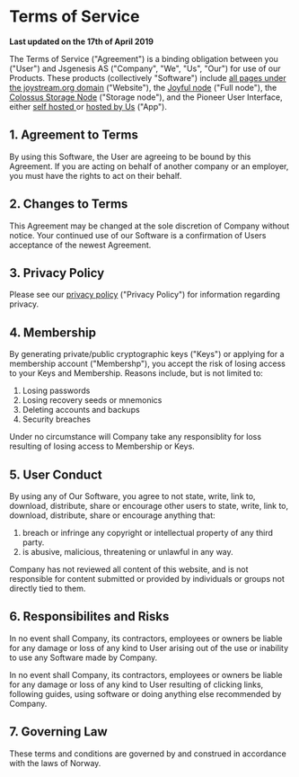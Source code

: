 # Terms of Service
**Last updated on the 17th of April 2019**

The Terms of Service ("Agreement") is a binding obligation between you ("User") and Jsgenesis AS ("Company", "We", "Us", "Our") for use of our Products. These products (collectively "Software") include [all pages under the joystream.org domain](https://www.joystream.org/) ("Website"), the [Joyful node](https://github.com/Joystream/substrate-node-joystream) ("Full node"), the [Colossus Storage Node](https://github.com/Joystream/storage-node-joystream) ("Storage node"), and the Pioneer User Interface, either [self hosted ](https://github.com/Joystream/apps) or [hosted by Us](http://testnet.joystream.org/) ("App").

## 1. Agreement to Terms
By using this Software, the User are agreeing to be bound by this Agreement. If you are acting on behalf of another company or an employer, you must have the rights to act on their behalf.

## 2. Changes to Terms
This Agreement may be changed at the sole discretion of Company without notice. Your continued use of our Software is a confirmation of Users acceptance of the newest Agreement.

## 3. Privacy Policy
Please see our [privacy policy](https://joystream.org/privacy-cookies) ("Privacy Policy") for information regarding privacy.

## 4. Membership
By generating private/public cryptographic keys ("Keys") or applying for a membership account ("Membershp"), you accept the risk of losing access to your Keys and Membership. Reasons include, but is not limited to:
  1. Losing passwords
  2. Losing recovery seeds or mnemonics
  3. Deleting accounts and backups
  4. Security breaches
   
Under no circumstance will Company take any responsiblity for loss resulting of losing access to Membership or Keys.

## 5. User Conduct

By using any of Our Software, you agree to not state, write, link to, download, distribute, share or encourage other users to state, write, link to, download, distribute, share or encourage anything that:
1. breach or infringe any copyright or intellectual property of any third party.
2. is abusive, malicious, threatening or unlawful in any way.

Company has not reviewed all content of this website, and is not responsible for content submitted or provided by individuals or groups not directly tied to them. 

## 6. Responsibilites and Risks

In no event shall Company, its contractors, employees or owners be liable for any damage or loss of any kind to User arising out of the use or inability to use any Software made by Company. 

In no event shall Company, its contractors, employees or owners be liable for any damage or loss of any kind to User resulting of clicking links, following guides, using software or doing anything else recommended by Company.

## 7. Governing Law

These terms and conditions are governed by and construed in accordance with the laws of Norway.